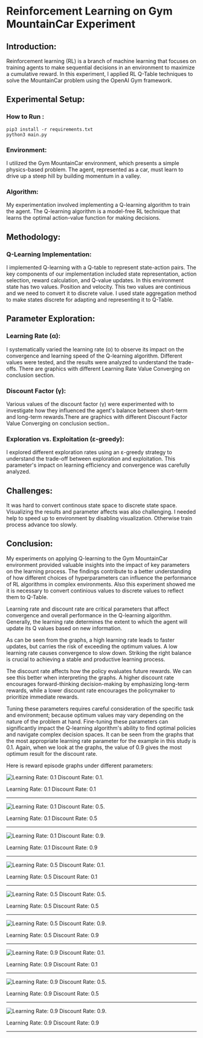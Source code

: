# Reinforcement Learning on Gym MountainCar Experiment

## Introduction:

Reinforcement learning (RL) is a branch of machine learning that focuses on training agents to make sequential decisions in an environment to maximize a cumulative reward. In this experiment, I applied RL Q-Table techniques to solve the MountainCar problem using the OpenAI Gym framework.

## Experimental Setup:

### How to Run :

```
pip3 install -r requirements.txt
python3 main.py
```

### Environment:

I utilized the Gym MountainCar environment, which presents a simple physics-based problem. The agent, represented as a car, must learn to drive up a steep hill by building momentum in a valley.

### Algorithm:

My experimentation involved implementing a Q-learning algorithm to train the agent. The Q-learning algorithm is a model-free RL technique that learns the optimal action-value function for making decisions.

## Methodology:

### Q-Learning Implementation:

I implemented Q-learning with a Q-table to represent state-action pairs. The key components of our implementation included state representation, action selection, reward calculation, and Q-value updates.
In this environment state has two values. Position and velocity. This two values are continious and we need to convert it to discrete value. I used state aggregation method to make states discrete for adapting and representing it to Q-Table.

## Parameter Exploration:

### Learning Rate (α):

I systematically varied the learning rate (α) to observe its impact on the convergence and learning speed of the Q-learning algorithm. Different values were tested, and the results were analyzed to understand the trade-offs. There are graphics with different Learning Rate Value Converging on conclusion section.

### Discount Factor (γ):

Various values of the discount factor (γ) were experimented with to investigate how they influenced the agent's balance between short-term and long-term rewards.There are graphics with different Discount Factor Value Converging on conclusion section..

### Exploration vs. Exploitation (ε-greedy):

I explored different exploration rates using an ε-greedy strategy to understand the trade-off between exploration and exploitation. This parameter's impact on learning efficiency and convergence was carefully analyzed.

## Challenges:

It was hard to convert continous state space to discrete state space. Visualizing the results and parameter affects was also challenging. I needed help to speed up to environment by disabling visualization. Otherwise train process advance too slowly.


## Conclusion:

My experiments on applying Q-learning to the Gym MountainCar environment provided valuable insights into the impact of key parameters on the learning process. The findings contribute to a better understanding of how different choices of hyperparameters can influence the performance of RL algorithms in complex environments. Also this experiment showed me it is necessary to convert continious values to discrete values to reflect them to Q-Table. 

Learning rate and discount rate are critical parameters that affect convergence and overall performance in the Q-learning algorithm. Generally, the learning rate determines the extent to which the agent will update its Q values based on new information. 

As can be seen from the graphs, a high learning rate leads to faster updates, but carries the risk of exceeding the optimum values. A low learning rate causes convergence to slow down. Striking the right balance is crucial to achieving a stable and productive learning process.

The discount rate affects how the policy evaluates future rewards. We can see this better when interpreting the graphs. A higher discount rate encourages forward-thinking decision-making by emphasizing long-term rewards, while a lower discount rate encourages the policymaker to prioritize immediate rewards. 

Tuning these parameters requires careful consideration of the specific task and environment; because optimum values may vary depending on the nature of the problem at hand. Fine-tuning these parameters can significantly impact the Q-learning algorithm's ability to find optimal policies and navigate complex decision spaces. It can be seen from the graphs that the most appropriate learning rate parameter for the example in this study is 0.1. Again, when we look at the graphs, the value of 0.9 gives the most optimum result for the discount rate. 

Here is reward episode graphs under different parameters:



![Learning Rate: 0.1 Discount Rate: 0.1](/pics/lr0.1dr0.1.jpeg "Learning Rate: 0.1 Discount Rate: 0.1").

Learning Rate: 0.1 Discount Rate: 0.1

---

![Learning Rate: 0.1 Discount Rate: 0.5](/pics/lr0.1dr0.5.jpeg "Learning Rate: 0.1 Discount Rate: 0.5").

Learning Rate: 0.1 Discount Rate: 0.5

---

![Learning Rate: 0.1 Discount Rate: 0.9](/pics/lr0.1dr0.9.jpeg "Learning Rate: 0.1 Discount Rate: 0.9").

Learning Rate: 0.1 Discount Rate: 0.9

---

![Learning Rate: 0.5 Discount Rate: 0.1](/pics/lr0.5dr0.1.jpeg "Learning Rate: 0.5 Discount Rate: 0.1").

Learning Rate: 0.5 Discount Rate: 0.1

---

![Learning Rate: 0.5 Discount Rate: 0.5](/pics/lr0.5dr0.5.jpeg "Learning Rate: 0.5 Discount Rate: 0.5").

Learning Rate: 0.5 Discount Rate: 0.5

---

![Learning Rate: 0.5 Discount Rate: 0.9](/pics/lr0.5dr0.9.jpeg "Learning Rate: 0.5 Discount Rate: 0.9").

Learning Rate: 0.5 Discount Rate: 0.9

---

![Learning Rate: 0.9 Discount Rate: 0.1](/pics/lr0.9dr0.1.jpeg "Learning Rate: 0.9 Discount Rate: 0.1").

Learning Rate: 0.9 Discount Rate: 0.1

---

![Learning Rate: 0.9 Discount Rate: 0.5](/pics/lr0.9dr0.5.jpeg "Learning Rate: 0.9 Discount Rate: 0.5").

Learning Rate: 0.9 Discount Rate: 0.5

---

![Learning Rate: 0.9 Discount Rate: 0.9](/pics/lr0.9dr0.9.jpeg "Learning Rate: 0.9 Discount Rate: 0.9").

Learning Rate: 0.9 Discount Rate: 0.9

---


